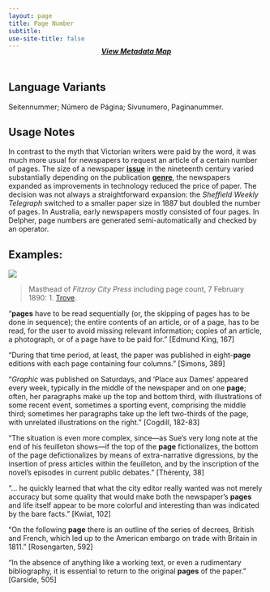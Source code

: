 ```yaml
---
layout: page
title: Page Number
subtitle:  
use-site-title: false
---
```


<h4 style="text-align:center;font-style:italic;margin-top:-20px;margin-bottom:50px;"><a href="../../maps/page-number">View Metadata Map</a></h4>

## Language Variants

Seitennummer; Número de Página; Sivunumero, Paginanummer.

## Usage Notes

In contrast to the myth that Victorian writers were paid by the word, it
was much more usual for newspapers to request an article of a certain
number of pages. The size of a newspaper [**issue**](../issue-number) in the nineteenth
century varied substantially depending on the publication [**genre**](../publication-genre), the
newspapers expanded as improvements in technology reduced the price of
paper. The decision was not always a straightforward expansion: the
*Sheffield Weekly Telegraph* switched to a smaller paper size in 1887
but doubled the number of pages. In Australia, early newspapers mostly
consisted of four pages. In Delpher, page numbers are generated
semi-automatically and checked by an operator.

## Examples:
<img src="https://www.digitisednewspapers.net/img/page-count.jpg">  
          
>Masthead of *Fitzroy City Press* including page count, 7 February 1890: 1. [Trove](http://nla.gov.au/nla.news-page6612372).
  
  
“**pages** have to be read sequentially (or, the skipping of pages
    has to be done in sequence); the entire contents of an article, or
    of a page, has to be read, for the user to avoid missing relevant
    information; copies of an article, a photograph, or of a page have
    to be paid for.” \[Edmund King, 167\]

“During that time period, at least, the paper was published in
    eight-**page** editions with each page containing four columns.”
    \[Simons, 389\]

“*Graphic* was published on Saturdays, and ‘Place aux Dames’
    appeared every week, typically in the middle of the newspaper and on
    one **page**; often, her paragraphs make up the top and bottom
    third, with illustrations of some recent event, sometimes a sporting
    event, comprising the middle third; sometimes her paragraphs take up
    the left two-thirds of the page, with unrelated illustrations on the
    right.” \[Cogdill, 182-83\] 

“The situation is even more complex, since—as Sue’s very long note
    at the end of his feuilleton shows––if the top of the **page**
    fictionalizes, the bottom of the page defictionalizes by means of
    extra-narrative digressions, by the insertion of press articles
    within the feuilleton, and by the inscription of the novel’s
    episodes in current public debates.” \[Thérenty, 38\]

“… he quickly learned that what the city editor really wanted was
    not merely accuracy but some quality that would make both the
    newspaper’s **pages** and life itself appear to be more colorful and
    interesting than was indicated by the bare facts.” \[Kwiat, 102\] 

“On the following **page** there is an outline of the series of
    decrees, British and French, which led up to the American embargo on
    trade with Britain in 1811.” \[Rosengarten, 592\]

“In the absence of anything like a working text, or even a
    rudimentary bibliography, it is essential to return to the original
    **pages** of the paper.” \[Garside, 505\] 
